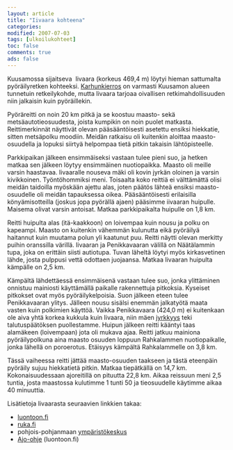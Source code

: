 ```yaml
--- 
layout: article 
title: "Iivaara kohteena" 
categories: 
modified: 2007-07-03 
tags: [ulkoilukohteet]
toc: false 
comments: true 
ads: false 
--- 
```


Kuusamossa sijaitseva  Iivaara (korkeus 469,4 m) löytyi hieman
sattumalta pyöräilyretken kohteeksi.
[Karhunkierros](http://www.luontoon.fi/retkikohteet/reitit/karhunkierros80km/Sivut/Default.aspx) on
varmasti Kuusamon alueen tunnetuin retkeilykohde, mutta Iivaara tarjoaa
oivallisen retkimahdollisuuden niin jalkaisin kuin pyöräillekin.

Pyöräreitti on noin 20 km pitkä ja se koostuu maasto- sekä
metsäautotieosuudesta, joista kumpikin on noin puolet matkasta.
Reittimerkinnät näyttivät olevan pääsääntöisesti asetettu ensiksi
hiekkatie, sitten metsäpolku moodiin. Meidän ratkaisu oli kuitenkin
aloittaa maasto-osuudella ja lopuksi siirtyä helpompaa tietä pitkin
takaisin lähtöpisteelle. 

Parkkipaikan jälkeen ensimmäiseksi vastaan tulee pieni suo, ja hetken
matkaa sen jälkeen löytyy ensimmäinen nuotiopaikka. Maasto oli meille
varsin haastavaa. Iivaaralle nouseva mäki oli kovin jyrkän oloinen ja
varsin kivikkoinen. Työntöhommiksi meni. Toisaalta koko reittiä ei
välttämättä olisi meidän taidoilla myöskään ajettu alas, joten päätös
lähteä ensiksi maasto-osuudelle oli meidän tapauksessa oikea.
Pääsääntöisesti erilaisilla könyämisotteilla (joskus jopa pyörällä
ajaen) pääsimme iivaaran huipulle. Maisema olivat varsin antoisat.
Matkaa parkkipaikalta huipulle on 1,8 km.

Reitti huipulta alas (itä-kaakkoon) on loivempaa kuin nousu ja polku on
kapeampi. Maasto on kuitenkin vähemmän kulunutta eikä pyöräilyä
haitannut kuin muutama polun yli kaatunut puu. Reitti näytti olevan
merkitty puihin oranssilla värillä. Iivaaran ja Penikkavaaran välillä on
Näätälammin tupa, joka on erittäin siisti autiotupa. Tuvan läheltä
löytyi myös kirkasvetinen lähde, josta pulppusi vettä odottaen
juojaansa. Matkaa Iivaaran huipulta kämpälle on 2,5 km.

Kämpältä lähdettäessä ensimmäisenä vastaan tulee suo, jonka ylittäminen
onnistuu mainiosti käyttämällä paikalle rakennettuja pitkoksia. Kyseiset
pitkokset ovat myös pyöräilykelpoisia. Suon jälkeen eteen tulee
Penikkavaaran ylitys. Jälleen nousu sisälsi enemmän jalkatyötä maata
vasten kuin polkimien käyttöä. Vaikka Penikkavaara (424,0 m) ei
kuitenkaan ole aiva yhtä korkea kukkula kuin Iivaara, niin mäen
[jyrkkyys](http://kansalaisen.karttapaikka.fi/kartanhaku/osoitehaku.html?cx=4486621&cy=7299528&scale=40000&tool=siirra&styles=normal&lang=FI&tool=siirra&map.x=131&map.y=157) teki
talutuspäätöksen puollestamme. Huipun jälkeen reitti kääntyi taas
alamäkeen (loivempaan) jota oli mukava ajaa. Reitti jatkuu mainiona
pyöräilypolkuna aina maasto osuuden loppuun Rahkalammen nuotiopaikalle,
jonka lähellä on poroerotus. Etäisyys kämpältä Rahkalammelle on 3,8 km.

Tässä vaiheessa reitti jättää maasto-osuuden taakseen ja tästä eteenpäin
pyöräily sujuu hiekkatietä pitkin. Matkaa tiepätkällä on 14,7 km.
Kokonaisuudessaan ajoreitillä on pituutta 22,8 km. Aikaa reissuun meni
2,5 tuntia, josta maastossa kulutimme 1 tunti 50 ja tieosuudelle
käytimme aikaa 40 minuuttia.

Lisätietoja Iivaarasta seuraavien linkkien takaa:

-   [luontoon.fi](http://www.luontoon.fi/Retkikohteet/muutsuojelualueet/iivaara/Sivut/Default.aspx)
-   [ruka.fi](http://www.ruka.fi/kesa/nahtavyydet/?file=content_exec&id=189)
-   pohjois-pohjanmaan
    [ympäristökeskus](http://www.ymparisto.fi/default.asp?contentid=226091&lan=fi&clan=fi)
-   [Ajo-ohje](http://www.luontoon.fi/retkikohteet/muutsuojelualueet/iivaara/kartatjakulkuyhteydet/Sivut/Default.aspx)
    (luontoon.fi)

